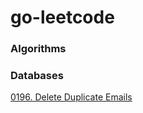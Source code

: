 # go-leetcode

### Algorithms

### Databases

[0196. Delete Duplicate Emails](databases/easy/0196-delete-duplicate-emails.md)
